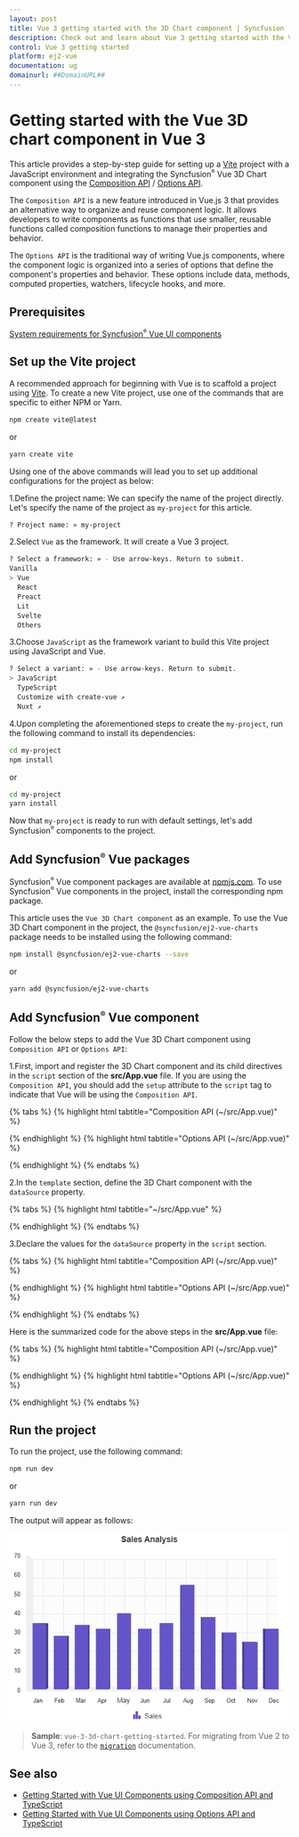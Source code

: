 ```yaml
---
layout: post
title: Vue 3 getting started with the 3D Chart component | Syncfusion
description: Check out and learn about Vue 3 getting started with the Vue 3D Chart component of Syncfusion Essential JS 2 and more details.
control: Vue 3 getting started
platform: ej2-vue
documentation: ug
domainurl: ##DomainURL##
---
```


# Getting started with the Vue 3D chart component in Vue 3

This article provides a step-by-step guide for setting up a [Vite](https://vitejs.dev/) project with a JavaScript environment and integrating the Syncfusion<sup style="font-size:70%">&reg;</sup> Vue 3D Chart component using the [Composition API](https://vuejs.org/guide/introduction.html#composition-api) / [Options API](https://vuejs.org/guide/introduction.html#options-api).

The `Composition API` is a new feature introduced in Vue.js 3 that provides an alternative way to organize and reuse component logic. It allows developers to write components as functions that use smaller, reusable functions called composition functions to manage their properties and behavior.

The `Options API` is the traditional way of writing Vue.js components, where the component logic is organized into a series of options that define the component's properties and behavior. These options include data, methods, computed properties, watchers, lifecycle hooks, and more.

## Prerequisites

[System requirements for Syncfusion<sup style="font-size:70%">&reg;</sup> Vue UI components](https://ej2.syncfusion.com/vue/documentation/system-requirements/)

## Set up the Vite project

A recommended approach for beginning with Vue is to scaffold a project using [Vite](https://vitejs.dev/). To create a new Vite project, use one of the commands that are specific to either NPM or Yarn.

```bash
npm create vite@latest
```

or

```bash
yarn create vite
```

Using one of the above commands will lead you to set up additional configurations for the project as below:

1.Define the project name: We can specify the name of the project directly. Let's specify the name of the project as `my-project` for this article.

```bash
? Project name: » my-project
```

2.Select `Vue` as the framework. It will create a Vue 3 project.

```bash
? Select a framework: » - Use arrow-keys. Return to submit.
Vanilla
> Vue
  React
  Preact
  Lit
  Svelte
  Others
```

3.Choose `JavaScript` as the framework variant to build this Vite project using JavaScript and Vue.

```bash
? Select a variant: » - Use arrow-keys. Return to submit.
> JavaScript
  TypeScript
  Customize with create-vue ↗
  Nuxt ↗
```

4.Upon completing the aforementioned steps to create the `my-project`, run the following command to install its dependencies:

```bash
cd my-project
npm install
```

or

```bash
cd my-project
yarn install
```

Now that `my-project` is ready to run with default settings, let's add Syncfusion<sup style="font-size:70%">&reg;</sup> components to the project.

## Add Syncfusion<sup style="font-size:70%">&reg;</sup> Vue packages

Syncfusion<sup style="font-size:70%">&reg;</sup> Vue component packages are available at [npmjs.com](https://www.npmjs.com/search?q=ej2-vue). To use Syncfusion<sup style="font-size:70%">&reg;</sup> Vue components in the project, install the corresponding npm package.

This article uses the `Vue 3D Chart component` as an example. To use the Vue 3D Chart component in the project, the `@syncfusion/ej2-vue-charts` package needs to be installed using the following command:

```bash
npm install @syncfusion/ej2-vue-charts --save
```

or

```bash
yarn add @syncfusion/ej2-vue-charts
```

## Add Syncfusion<sup style="font-size:70%">&reg;</sup> Vue component

Follow the below steps to add the Vue 3D Chart component using `Composition API` or `Options API`:

1.First, import and register the 3D Chart component and its child directives in the `script` section of the **src/App.vue** file. If you are using the `Composition API`, you should add the `setup` attribute to the `script` tag to indicate that Vue will be using the `Composition API`.

{% tabs %}
{% highlight html tabtitle="Composition API (~/src/App.vue)" %}

<script setup>
import { Chart3DComponent as EjsChart3d, Chart3DSeriesCollectionDirective as EChart3dSeriesCollection, Chart3DSeriesDirective as EChart3dSeries, ColumnSeries3D, Legend3D, Category3D } from "@syncfusion/ej2-vue-charts";
</script>

{% endhighlight %}
{% highlight html tabtitle="Options API (~/src/App.vue)" %}

<script>
import { Chart3DComponent, Chart3DSeriesCollectionDirective, Chart3DSeriesDirective, ColumnSeries3D, Legend3D, Category3D } from '@syncfusion/ej2-vue-charts';
//Component registration
export default {
  name: "App",
  components: {
    'ejs-chart3d' : Chart3DComponent,
    'e-chart3d-series-collection' : Chart3DSeriesCollectionDirective,
    'e-chart3d-series' : Chart3DSeriesDirective
  }
}
</script>

{% endhighlight %}
{% endtabs %}

2.In the `template` section, define the 3D Chart component with the `dataSource` property.

{% tabs %}
{% highlight html tabtitle="~/src/App.vue" %}

<template>
    <ejs-chart3d id="container" :title='title' :primaryXAxis='primaryXAxis'>
        <e-chart3d-series-collection>
            <e-chart3d-series :dataSource='seriesData' type='Column' xName='month' yName='sales' name='Sales'> 
            </e-chart3d-series>
        </e-chart3d-series-collection>
    </ejs-chart3d>
</template>

{% endhighlight %}
{% endtabs %}

3.Declare the values for the `dataSource` property in the `script` section.

{% tabs %}
{% highlight html tabtitle="Composition API (~/src/App.vue)" %}

<script setup>
const seriesData = [
    { month: 'Jan', sales: 35 }, { month: 'Feb', sales: 28 },
    { month: 'Mar', sales: 34 }, { month: 'Apr', sales: 32 },
    { month: 'May', sales: 40 }, { month: 'Jun', sales: 32 },
    { month: 'Jul', sales: 35 }, { month: 'Aug', sales: 55 },
    { month: 'Sep', sales: 38 }, { month: 'Oct', sales: 30 },
    { month: 'Nov', sales: 25 }, { month: 'Dec', sales: 32 }
];
</script>

{% endhighlight %}
{% highlight html tabtitle="Options API (~/src/App.vue)" %}

<script>
data() {
  return {
    seriesData: [
        { month: 'Jan', sales: 35 }, { month: 'Feb', sales: 28 },
        { month: 'Mar', sales: 34 }, { month: 'Apr', sales: 32 },
        { month: 'May', sales: 40 }, { month: 'Jun', sales: 32 },
        { month: 'Jul', sales: 35 }, { month: 'Aug', sales: 55 },
        { month: 'Sep', sales: 38 }, { month: 'Oct', sales: 30 },
        { month: 'Nov', sales: 25 }, { month: 'Dec', sales: 32 }
    ]
  };
}
</script>

{% endhighlight %}
{% endtabs %}

Here is the summarized code for the above steps in the **src/App.vue** file:

{% tabs %}
{% highlight html tabtitle="Composition API (~/src/App.vue)" %}

<template>
    <ejs-chart3d id="container" :title='title' :primaryXAxis='primaryXAxis'>
        <e-chart3d-series-collection>
            <e-chart3d-series :dataSource='seriesData' type='Column' xName='month' yName='sales' name='Sales'> 
            </e-chart3d-series>
        </e-chart3d-series-collection>
    </ejs-chart3d>
</template>

<script setup>
import { provide } from 'vue';
import { Chart3DComponent as EjsChart3d, Chart3DSeriesCollectionDirective as EChart3dSeriesCollection, Chart3DSeriesDirective as EChart3dSeries, ColumnSeries3D, Category3D, Legend3D } from "@syncfusion/ej2-vue-charts";

const seriesData = [
    { month: 'Jan', sales: 35 }, { month: 'Feb', sales: 28 },
    { month: 'Mar', sales: 34 }, { month: 'Apr', sales: 32 },
    { month: 'May', sales: 40 }, { month: 'Jun', sales: 32 },
    { month: 'Jul', sales: 35 }, { month: 'Aug', sales: 55 },
    { month: 'Sep', sales: 38 }, { month: 'Oct', sales: 30 },
    { month: 'Nov', sales: 25 }, { month: 'Dec', sales: 32 }
];
const title = 'Sales Analysis';
const primaryXAxis = {valueType: 'Category'};
const chart3d = [ColumnSeries3D, Category3D, Legend3D];
provide('chart3d', chart3d);
</script>

{% endhighlight %}
{% highlight html tabtitle="Options API (~/src/App.vue)" %}

<template>
    <ejs-chart3d id="container" :title='title' :primaryXAxis='primaryXAxis'>
        <e-chart3d-series-collection>
            <e-chart3d-series :dataSource='seriesData' type='Column' xName='month' yName='sales' name='Sales'> 
            </e-chart3d-series>
        </e-chart3d-series-collection>
    </ejs-chart3d>
</template>

<script>
import { Chart3DComponent, Chart3DSeriesCollectionDirective, Chart3DSeriesDirective, ColumnSeries3D, Category3D, Legend3D } from "@syncfusion/ej2-vue-charts";

export default {
    name: "App",
    components: {
        'ejs-chart3d' : Chart3DComponent,
        'e-chart3d-series-collection' : Chart3DSeriesCollectionDirective,
        'e-chart3d-series' : Chart3DSeriesDirective
    },
    data() {
        return {
          primaryXAxis: {
            valueType: 'Category'
          },
          title: 'Sales Analysis',
          seriesData: [
            { month: 'Jan', sales: 35 }, { month: 'Feb', sales: 28 },
            { month: 'Mar', sales: 34 }, { month: 'Apr', sales: 32 },
            { month: 'May', sales: 40 }, { month: 'Jun', sales: 32 },
            { month: 'Jul', sales: 35 }, { month: 'Aug', sales: 55 },
            { month: 'Sep', sales: 38 }, { month: 'Oct', sales: 30 },
            { month: 'Nov', sales: 25 }, { month: 'Dec', sales: 32 }
          ]
        };
    },
    provide: {
        chart3d: [ ColumnSeries3D, Category3D, Legend3D ]
    },
};
</script>

{% endhighlight %}
{% endtabs %}

## Run the project

To run the project, use the following command:

```bash
npm run dev
```

or

```bash
yarn run dev
```

The output will appear as follows:

![vue3-3d-chart-demo](./images/vue3-3d-chart-demo.png)

> **Sample**: `vue-3-3d-chart-getting-started`.
For migrating from Vue 2 to Vue 3, refer to the [`migration`](https://ej2.syncfusion.com/vue/documentation/getting-started/vue3-tutorial/#migration-from-vue-2-to-vue-3) documentation.

## See also

* [Getting Started with Vue UI Components using Composition API and TypeScript](../getting-started/vue-3-ts-composition.md)
* [Getting Started with Vue UI Components using Options API and TypeScript](../getting-started/vue-3-ts-options.md)